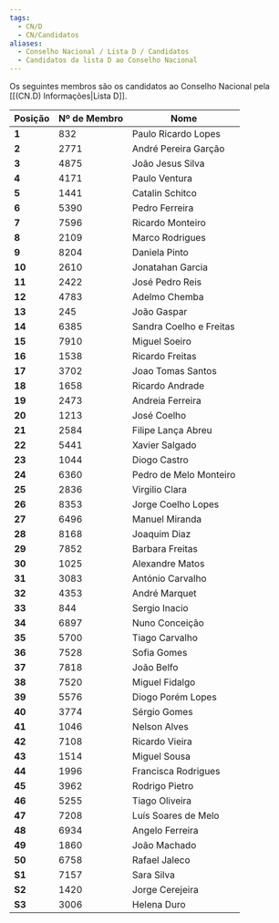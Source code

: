 ```yaml
---
tags:
  - CN/D
  - CN/Candidatos
aliases:
  - Conselho Nacional / Lista D / Candidatos
  - Candidatos da lista D ao Conselho Nacional
---
```


Os seguintes membros são os candidatos ao Conselho Nacional pela [[(CN.D) Informações|Lista D]].

| Posição | Nº de Membro | Nome                    |
| ------- | ------------ | ----------------------- |
| **1**       | 832          | Paulo Ricardo Lopes     |
| **2**       | 2771         | André Pereira Garção    |
| **3**       | 4875         | João Jesus Silva        |
| **4**       | 4171         | Paulo Ventura           |
| **5**       | 1441         | Catalin Schitco         |
| **6**       | 5390         | Pedro Ferreira          |
| **7**       | 7596         | Ricardo Monteiro        |
| **8**       | 2109         | Marco Rodrigues         |
| **9**       | 8204         | Daniela Pinto           |
| **10**      | 2610         | Jonatahan Garcia        |
| **11**      | 2422         | José Pedro Reis         |
| **12**      | 4783         | Adelmo Chemba           |
| **13**      | 245          | João Gaspar             |
| **14**      | 6385         | Sandra Coelho e Freitas |
| **15**      | 7910         | Miguel Soeiro           |
| **16**      | 1538         | Ricardo Freitas         |
| **17**      | 3702         | Joao Tomas Santos       |
| **18**      | 1658         | Ricardo Andrade         |
| **19**      | 2473         | Andreia Ferreira        |
| **20**      | 1213         | José Coelho             |
| **21**      | 2584         | Filipe Lança Abreu      |
| **22**      | 5441         | Xavier Salgado          |
| **23**      | 1044         | Diogo Castro            |
| **24**      | 6360         | Pedro de Melo Monteiro  |
| **25**      | 2836         | Virgilio Clara          |
| **26**      | 8353         | Jorge Coelho Lopes      |
| **27**      | 6496         | Manuel Miranda          |
| **28**      | 8168         | Joaquim Diaz            |
| **29**      | 7852         | Barbara Freitas         |
| **30**      | 1025         | Alexandre Matos         |
| **31**      | 3083         | António Carvalho        |
| **32**      | 4353         | André Marquet           |
| **33**      | 844          | Sergio Inacio           |
| **34**      | 6897         | Nuno Conceição          |
| **35**      | 5700         | Tiago Carvalho          |
| **36**      | 7528         | Sofia Gomes             |
| **37**      | 7818         | João Belfo              |
| **38**      | 7520         | Miguel Fidalgo          |
| **39**      | 5576         | Diogo Porém Lopes       |
| **40**      | 3774         | Sérgio Gomes            |
| **41**      | 1046         | Nelson Alves            |
| **42**      | 7108         | Ricardo Vieira          |
| **43**      | 1514         | Miguel Sousa            |
| **44**      | 1996         | Francisca Rodrigues     |
| **45**      | 3962         | Rodrigo Pietro          |
| **46**      | 5255         | Tiago Oliveira          |
| **47**      | 7208         | Luís Soares de Melo     |
| **48**      | 6934         | Angelo Ferreira         |
| **49**      | 1860         | João Machado            |
| **50**      | 6758         | Rafael Jaleco           |
| **S1**      | 7157         | Sara Silva              |
| **S2**      | 1420         | Jorge Cerejeira         |
| **S3**      | 3006         | Helena Duro             |
